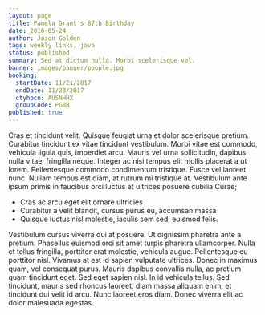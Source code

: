 ```yaml
---
layout: page
title: Pamela Grant's 87th Birthday
date: 2016-05-24
author: Jason Golden
tags: weekly links, java
status: published
summary: Sed at dictum nulla. Morbi scelerisque vel.
banner: images/banner/people.jpg
booking:
  startDate: 11/21/2017
  endDate: 11/23/2017
  ctyhocn: AUSNHHX
  groupCode: PG8B
published: true
---
```

Cras et tincidunt velit. Quisque feugiat urna et dolor scelerisque pretium. Curabitur tincidunt ex vitae tincidunt vestibulum. Morbi vitae est commodo, vehicula ligula quis, imperdiet arcu. Mauris vel urna sollicitudin, dapibus nulla vitae, fringilla neque. Integer ac nisi tempus elit mollis placerat a ut lorem. Pellentesque commodo condimentum tristique. Fusce vel laoreet nunc. Nullam tempus est diam, at rutrum mi tristique at. Vestibulum ante ipsum primis in faucibus orci luctus et ultrices posuere cubilia Curae;

* Cras ac arcu eget elit ornare ultricies
* Curabitur a velit blandit, cursus purus eu, accumsan massa
* Quisque luctus nisl molestie, iaculis sem sed, euismod felis.

Vestibulum cursus viverra dui at posuere. Ut dignissim pharetra ante a pretium. Phasellus euismod orci sit amet turpis pharetra ullamcorper. Nulla et tellus fringilla, porttitor erat molestie, vehicula augue. Pellentesque eu porttitor nisl. Vivamus at est id sapien vulputate ultrices. Donec in maximus quam, vel consequat purus. Mauris dapibus convallis nulla, ac pretium quam tincidunt eget. Sed eget sapien nisl. In id vehicula tellus. Sed tincidunt, mauris sed rhoncus laoreet, diam massa aliquam enim, et tincidunt dui velit id arcu. Nunc laoreet eros diam. Donec viverra elit ac dolor malesuada egestas.
